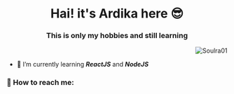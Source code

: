 <h1 align="center">Hai! it's Ardika here 😎</h1>
<h3 align="center">This is only my hobbies and still learning</h3>

<p align="right"><img src="https://komarev.com/ghpvc/?username=Soulra01&color=green" alt="Soulra01"> </p>

- 📖 I’m currently learning ***ReactJS*** and ***NodeJS***

<h3 align="left">🤝 How to reach me:</h3>
<p align="left">
    <a href="https://instagram.com/ardikar_01"><img src="https://github.com/rahuldkjain/github-profile-readme-generator/blob/888aff31e1d26dd2a6acf6afebbc34970aeb0118/src/images/icons/Social/instagram.svg" alt=""></a>
</p>